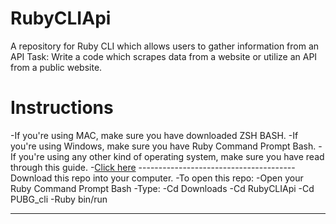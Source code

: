 # RubyCLIApi
A repository for Ruby CLI which allows users to gather information from an API
Task:
Write a code which scrapes data from a website or utilize an API from a public website.
<h1>Instructions</h1>
-If you're using MAC, make sure you have downloaded ZSH BASH.
-If you're using Windows, make sure you have Ruby Command Prompt Bash.
-If you're using any other kind of operating system, make sure you have read through this guide.
-<a href="https://www.ruby-lang.org/en/documentation/installation/">Click here</a>
---------------------------------------
Download this repo into your computer.
-To open this repo: 
-Open your Ruby Command Prompt Bash
-Type:
-Cd Downloads
-Cd RubyCLIApi
-Cd PUBG_cli
-Ruby bin/run

-------------------------------------


